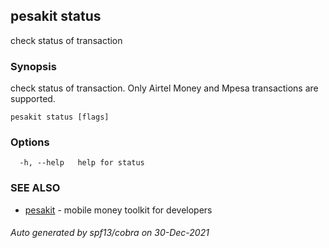 ## pesakit status

check status of transaction

### Synopsis

check status of transaction. Only Airtel Money and Mpesa transactions
are supported.

```
pesakit status [flags]
```

### Options

```
  -h, --help   help for status
```

### SEE ALSO

* [pesakit](pesakit.md)	 - mobile money toolkit for developers

###### Auto generated by spf13/cobra on 30-Dec-2021
